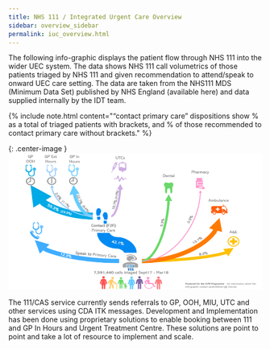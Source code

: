 ```yaml
---
title: NHS 111 / Integrated Urgent Care Overview
sidebar: overview_sidebar
permalink: iuc_overview.html
---
```


The following info-graphic displays the patient flow through NHS 111 into the wider UEC system. The data shows NHS 111 call volumetrics of those patients triaged by NHS 111 and given recommendation to attend/speak to onward UEC care setting. The data are taken from the NHS111 MDS (Minimum Data Set) published by NHS England (available here) and data supplied internally by the IDT team. 

{% include note.html content="“contact primary care” dispositions show % as a total of triaged patients with brackets, and % of those recommended to contact primary care without brackets." %}

{: .center-image }![IUC Overview Figures](images/overview/iuc_overview.png)

The 111/CAS service currently sends referrals to GP, OOH, MIU, UTC and other services using CDA ITK messages.  Development and Implementation has been done using proprietary solutions to enable booking between 111 and GP In Hours and Urgent Treatment Centre.  These solutions are point to point and take a lot of resource to implement and scale.

